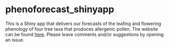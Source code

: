 # phenoforecast_shinyapp

This is a Shiny app that delivers our forecasts of the leafing and flowering phenology of four tree taxa that produces allergenic pollen. The website can be found [here](http://52.150.17.142:3838/phenoforecast_shinyapp/). Please leave comments and/or suggestions by opening an issue.
